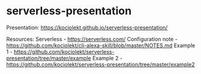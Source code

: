 # serverless-presentation

Presentation:
https://kociolekt.github.io/serverless-presentation/

Resources:
Serverless - https://serverless.com/
Configuration note - https://github.com/kociolekt/cli-alexa-skill/blob/master/NOTES.md
Example 1 - https://github.com/kociolekt/serverless-presentation/tree/master/example
Example 2 - https://github.com/kociolekt/serverless-presentation/tree/master/example2